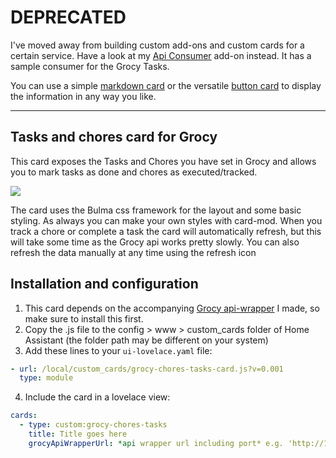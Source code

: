 # DEPRECATED

I've moved away from building custom add-ons and custom cards for a certain service.
Have a look at my [Api Consumer](https://github.com/kdw2060/hassio-addons/tree/master/hassio-addon-api-consumer) add-on instead. It has a sample consumer for the Grocy Tasks.

You can use a simple [markdown card](https://www.home-assistant.io/lovelace/markdown/) or the versatile [button card](https://github.com/custom-cards/button-card) to display the information in any way you like.

---

## Tasks and chores card for Grocy

This card exposes the Tasks and Chores you have set in Grocy and allows you to mark tasks as done and chores as executed/tracked.

![](chores-tasks-card.png)

The card uses the Bulma css framework for the layout and some basic styling. As always you can make your own styles with card-mod.
When you track a chore or complete a task the card will automatically refresh, but this will take some time as the Grocy api works pretty slowly. You can also refresh the data manually at any time using the refresh icon

## Installation and configuration

1. This card depends on the accompanying [Grocy api-wrapper](https://github.com/kdw2060/hassio-addons/tree/master/hassio-addon-grocy-api-wrapper) I made, so make sure to install this first.
2. Copy the .js file to the config > www > custom_cards folder of Home Assistant (the folder path may be different on your system)
3. Add these lines to your `ui-lovelace.yaml` file:
```yaml
- url: /local/custom_cards/grocy-chores-tasks-card.js?v=0.001
  type: module
```
4. Include the card in a lovelace view:
```yaml
cards:
  - type: custom:grocy-chores-tasks
    title: Title goes here
    grocyApiWrapperUrl: *api wrapper url including port* e.g. 'http://192.168.1.5:3003'
```
